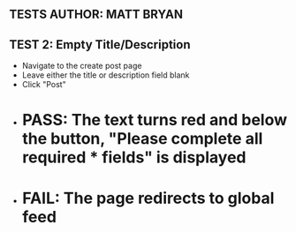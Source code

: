 ## TESTS AUTHOR: MATT BRYAN

## TEST 2: Empty Title/Description
- Navigate to the create post page
- Leave either the title or description field blank
- Click "Post"
- # PASS: The text turns red and below the button, "Please complete all required * fields" is displayed
- # FAIL: The page redirects to global feed